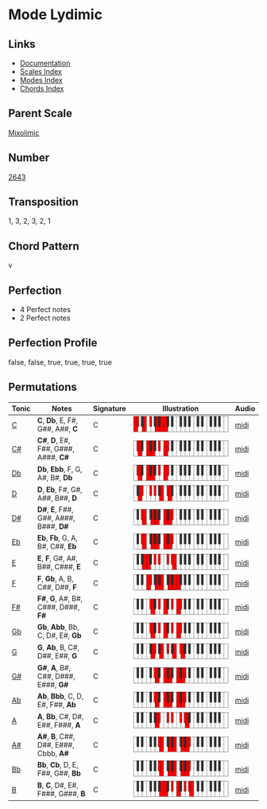 # Mode Lydimic

## Links

- [Documentation](README.md)
- [Scales Index](Scales.md)
- [Modes Index](Modes.md)
- [Chords Index](Chords.md)

## Parent Scale

[Mixolimic](ScaleMixolimic.md)

## Number

[2643](https://ianring.com/musictheory/scales/2643)

## Transposition

1, 3, 2, 3, 2, 1

## Chord Pattern

v

## Perfection

- 4 Perfect notes
- 2 Perfect notes

## Perfection Profile

false, false, true, true, true, true

## Permutations

| Tonic | Notes | Signature | Illustration | Audio |
|-------|-------|-----------|--------------|-------|
| [C](ModeCNaturalLydimic.md) | **C**, **Db**, E, F#, G##, A##, **C** | C | ![CNaturalLydimic](ModeCNaturalLydimic.png) | [midi](https://github.com/edipermadi/music/blob/main/docs/ModeCNaturalLydimic.mid?raw=true) |
| [C#](ModeCSharpLydimic.md) | **C#**, **D**, E#, F##, G###, A###, **C#** | C | ![CSharpLydimic](ModeCSharpLydimic.png) | [midi](https://github.com/edipermadi/music/blob/main/docs/ModeCSharpLydimic.mid?raw=true) |
| [Db](ModeDFlatLydimic.md) | **Db**, **Ebb**, F, G, A#, B#, **Db** | C | ![DFlatLydimic](ModeDFlatLydimic.png) | [midi](https://github.com/edipermadi/music/blob/main/docs/ModeDFlatLydimic.mid?raw=true) |
| [D](ModeDNaturalLydimic.md) | **D**, **Eb**, F#, G#, A##, B##, **D** | C | ![DNaturalLydimic](ModeDNaturalLydimic.png) | [midi](https://github.com/edipermadi/music/blob/main/docs/ModeDNaturalLydimic.mid?raw=true) |
| [D#](ModeDSharpLydimic.md) | **D#**, **E**, F##, G##, A###, B###, **D#** | C | ![DSharpLydimic](ModeDSharpLydimic.png) | [midi](https://github.com/edipermadi/music/blob/main/docs/ModeDSharpLydimic.mid?raw=true) |
| [Eb](ModeEFlatLydimic.md) | **Eb**, **Fb**, G, A, B#, C##, **Eb** | C | ![EFlatLydimic](ModeEFlatLydimic.png) | [midi](https://github.com/edipermadi/music/blob/main/docs/ModeEFlatLydimic.mid?raw=true) |
| [E](ModeENaturalLydimic.md) | **E**, **F**, G#, A#, B##, C###, **E** | C | ![ENaturalLydimic](ModeENaturalLydimic.png) | [midi](https://github.com/edipermadi/music/blob/main/docs/ModeENaturalLydimic.mid?raw=true) |
| [F](ModeFNaturalLydimic.md) | **F**, **Gb**, A, B, C##, D##, **F** | C | ![FNaturalLydimic](ModeFNaturalLydimic.png) | [midi](https://github.com/edipermadi/music/blob/main/docs/ModeFNaturalLydimic.mid?raw=true) |
| [F#](ModeFSharpLydimic.md) | **F#**, **G**, A#, B#, C###, D###, **F#** | C | ![FSharpLydimic](ModeFSharpLydimic.png) | [midi](https://github.com/edipermadi/music/blob/main/docs/ModeFSharpLydimic.mid?raw=true) |
| [Gb](ModeGFlatLydimic.md) | **Gb**, **Abb**, Bb, C, D#, E#, **Gb** | C | ![GFlatLydimic](ModeGFlatLydimic.png) | [midi](https://github.com/edipermadi/music/blob/main/docs/ModeGFlatLydimic.mid?raw=true) |
| [G](ModeGNaturalLydimic.md) | **G**, **Ab**, B, C#, D##, E##, **G** | C | ![GNaturalLydimic](ModeGNaturalLydimic.png) | [midi](https://github.com/edipermadi/music/blob/main/docs/ModeGNaturalLydimic.mid?raw=true) |
| [G#](ModeGSharpLydimic.md) | **G#**, **A**, B#, C##, D###, E###, **G#** | C | ![GSharpLydimic](ModeGSharpLydimic.png) | [midi](https://github.com/edipermadi/music/blob/main/docs/ModeGSharpLydimic.mid?raw=true) |
| [Ab](ModeAFlatLydimic.md) | **Ab**, **Bbb**, C, D, E#, F##, **Ab** | C | ![AFlatLydimic](ModeAFlatLydimic.png) | [midi](https://github.com/edipermadi/music/blob/main/docs/ModeAFlatLydimic.mid?raw=true) |
| [A](ModeANaturalLydimic.md) | **A**, **Bb**, C#, D#, E##, F###, **A** | C | ![ANaturalLydimic](ModeANaturalLydimic.png) | [midi](https://github.com/edipermadi/music/blob/main/docs/ModeANaturalLydimic.mid?raw=true) |
| [A#](ModeASharpLydimic.md) | **A#**, **B**, C##, D##, E###, Cbbb, **A#** | C | ![ASharpLydimic](ModeASharpLydimic.png) | [midi](https://github.com/edipermadi/music/blob/main/docs/ModeASharpLydimic.mid?raw=true) |
| [Bb](ModeBFlatLydimic.md) | **Bb**, **Cb**, D, E, F##, G##, **Bb** | C | ![BFlatLydimic](ModeBFlatLydimic.png) | [midi](https://github.com/edipermadi/music/blob/main/docs/ModeBFlatLydimic.mid?raw=true) |
| [B](ModeBNaturalLydimic.md) | **B**, **C**, D#, E#, F###, G###, **B** | C | ![BNaturalLydimic](ModeBNaturalLydimic.png) | [midi](https://github.com/edipermadi/music/blob/main/docs/ModeBNaturalLydimic.mid?raw=true) |
